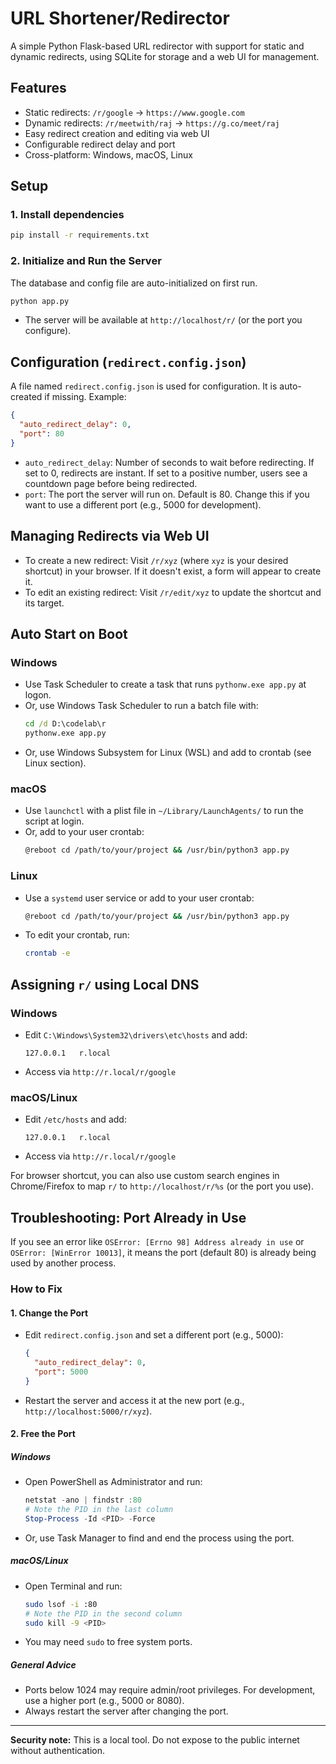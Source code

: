 # URL Shortener/Redirector

A simple Python Flask-based URL redirector with support for static and dynamic redirects, using SQLite for storage and a web UI for management.

## Features
- Static redirects: `/r/google` → `https://www.google.com`
- Dynamic redirects: `/r/meetwith/raj` → `https://g.co/meet/raj`
- Easy redirect creation and editing via web UI
- Configurable redirect delay and port
- Cross-platform: Windows, macOS, Linux

## Setup

### 1. Install dependencies

```sh
pip install -r requirements.txt
```

### 2. Initialize and Run the Server
The database and config file are auto-initialized on first run.
```sh
python app.py
```
- The server will be available at `http://localhost/r/` (or the port you configure).

## Configuration (`redirect.config.json`)
A file named `redirect.config.json` is used for configuration. It is auto-created if missing. Example:
```json
{
  "auto_redirect_delay": 0,
  "port": 80
}
```
- `auto_redirect_delay`: Number of seconds to wait before redirecting. If set to 0, redirects are instant. If set to a positive number, users see a countdown page before being redirected.
- `port`: The port the server will run on. Default is 80. Change this if you want to use a different port (e.g., 5000 for development).

## Managing Redirects via Web UI
- To create a new redirect: Visit `/r/xyz` (where `xyz` is your desired shortcut) in your browser. If it doesn't exist, a form will appear to create it.
- To edit an existing redirect: Visit `/r/edit/xyz` to update the shortcut and its target.

## Auto Start on Boot

### Windows
- Use Task Scheduler to create a task that runs `pythonw.exe app.py` at logon.
- Or, use Windows Task Scheduler to run a batch file with:
  ```bat
  cd /d D:\codelab\r
  pythonw.exe app.py
  ```
- Or, use Windows Subsystem for Linux (WSL) and add to crontab (see Linux section).

### macOS
- Use `launchctl` with a plist file in `~/Library/LaunchAgents/` to run the script at login.
- Or, add to your user crontab:
  ```sh
  @reboot cd /path/to/your/project && /usr/bin/python3 app.py
  ```

### Linux
- Use a `systemd` user service or add to your user crontab:
  ```sh
  @reboot cd /path/to/your/project && /usr/bin/python3 app.py
  ```
- To edit your crontab, run:
  ```sh
  crontab -e
  ```

## Assigning `r/` using Local DNS

### Windows
- Edit `C:\Windows\System32\drivers\etc\hosts` and add:
  ```
  127.0.0.1   r.local
  ```
- Access via `http://r.local/r/google`

### macOS/Linux
- Edit `/etc/hosts` and add:
  ```
  127.0.0.1   r.local
  ```
- Access via `http://r.local/r/google`

For browser shortcut, you can also use custom search engines in Chrome/Firefox to map `r/` to `http://localhost/r/%s` (or the port you use).

## Troubleshooting: Port Already in Use
If you see an error like `OSError: [Errno 98] Address already in use` or `OSError: [WinError 10013]`, it means the port (default 80) is already being used by another process.

### How to Fix
#### 1. Change the Port
- Edit `redirect.config.json` and set a different port (e.g., 5000):
  ```json
  {
    "auto_redirect_delay": 0,
    "port": 5000
  }
  ```
- Restart the server and access it at the new port (e.g., `http://localhost:5000/r/xyz`).

#### 2. Free the Port
##### Windows
- Open PowerShell as Administrator and run:
  ```powershell
  netstat -ano | findstr :80
  # Note the PID in the last column
  Stop-Process -Id <PID> -Force
  ```
- Or, use Task Manager to find and end the process using the port.

##### macOS/Linux
- Open Terminal and run:
  ```sh
  sudo lsof -i :80
  # Note the PID in the second column
  sudo kill -9 <PID>
  ```
- You may need `sudo` to free system ports.

##### General Advice
- Ports below 1024 may require admin/root privileges. For development, use a higher port (e.g., 5000 or 8080).
- Always restart the server after changing the port.

---
**Security note:** This is a local tool. Do not expose to the public internet without authentication.
